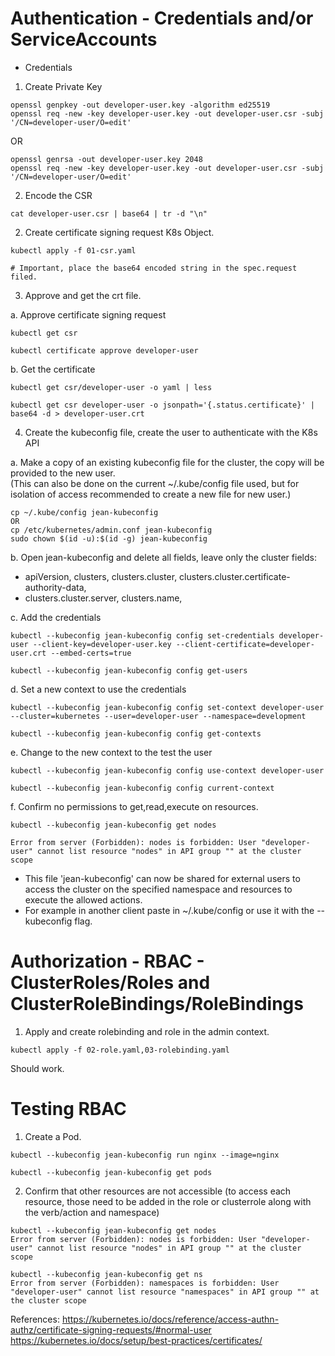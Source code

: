 # Authentication -  Credentials and/or ServiceAccounts  
  
* Credentials  
1. Create Private Key  
```
openssl genpkey -out developer-user.key -algorithm ed25519
openssl req -new -key developer-user.key -out developer-user.csr -subj '/CN=developer-user/O=edit'
```
  OR
  
```
openssl genrsa -out developer-user.key 2048
openssl req -new -key developer-user.key -out developer-user.csr -subj '/CN=developer-user/O=edit'
```
  
2. Encode the CSR 
```
cat developer-user.csr | base64 | tr -d "\n"
```

2. Create certificate signing request K8s Object. 
``` 
kubectl apply -f 01-csr.yaml

# Important, place the base64 encoded string in the spec.request filed.
```
  

3. Approve and get the crt file. 

a. Approve certificate signing request  
```
kubectl get csr  

kubectl certificate approve developer-user
```
  
b. Get the certificate  
```
kubectl get csr/developer-user -o yaml | less
```
```
kubectl get csr developer-user -o jsonpath='{.status.certificate}' | base64 -d > developer-user.crt
```
    
4. Create the kubeconfig file, create the user to authenticate with the K8s API  


a. Make a copy of an existing kubeconfig file for the cluster, the copy will be provided to the new user.  
(This can also be done on the current ~/.kube/config file used, but for isolation of access recommended to create a new file for new user.)
```
cp ~/.kube/config jean-kubeconfig
OR
cp /etc/kubernetes/admin.conf jean-kubeconfig
sudo chown $(id -u):$(id -g) jean-kubeconfig
```

b. Open jean-kubeconfig and delete all fields, leave only the cluster fields:  
- apiVersion, clusters, clusters.cluster, clusters.cluster.certificate-authority-data,  
- clusters.cluster.server, clusters.name, 


c. Add the credentials
```
kubectl --kubeconfig jean-kubeconfig config set-credentials developer-user --client-key=developer-user.key --client-certificate=developer-user.crt --embed-certs=true
```  
```
kubectl --kubeconfig jean-kubeconfig config get-users
```
  
d. Set a new context to use the credentials  
```
kubectl --kubeconfig jean-kubeconfig config set-context developer-user --cluster=kubernetes --user=developer-user --namespace=development
```
```
kubectl --kubeconfig jean-kubeconfig config get-contexts
```
  
e. Change to the new context to the test the user
```
kubectl --kubeconfig jean-kubeconfig config use-context developer-user
```
```
kubectl --kubeconfig jean-kubeconfig config current-context
```


f. Confirm no permissions to get,read,execute on resources.
```
kubectl --kubeconfig jean-kubeconfig get nodes  
  
Error from server (Forbidden): nodes is forbidden: User "developer-user" cannot list resource "nodes" in API group "" at the cluster scope
```

- This file 'jean-kubeconfig' can now be shared for external users to access the cluster on the specified namespace and resources to execute the allowed actions.  
- For example in another client paste in ~/.kube/config or use it with the --kubeconfig flag.

# Authorization - RBAC - ClusterRoles/Roles and ClusterRoleBindings/RoleBindings  

1. Apply and create rolebinding and role in the admin context.
```
kubectl apply -f 02-role.yaml,03-rolebinding.yaml
```

Should work.

# Testing RBAC

1. Create a Pod.
```
kubectl --kubeconfig jean-kubeconfig run nginx --image=nginx
  
kubectl --kubeconfig jean-kubeconfig get pods
```

2. Confirm that other resources are not accessible (to access each resource, those need to be added in the role or clusterrole along with the verb/action and namespace)

```
kubectl --kubeconfig jean-kubeconfig get nodes  
Error from server (Forbidden): nodes is forbidden: User "developer-user" cannot list resource "nodes" in API group "" at the cluster scope  
  
kubectl --kubeconfig jean-kubeconfig get ns  
Error from server (Forbidden): namespaces is forbidden: User "developer-user" cannot list resource "namespaces" in API group "" at the cluster scope
```

References:
https://kubernetes.io/docs/reference/access-authn-authz/certificate-signing-requests/#normal-user
https://kubernetes.io/docs/setup/best-practices/certificates/